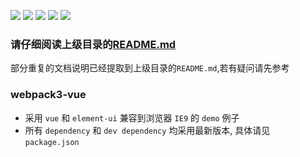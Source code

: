 ![](https://img.shields.io/npm/v/webpack/webpack-3.svg?label=webpack)
![](https://img.shields.io/npm/v/vue.svg?label=vue)
![](https://img.shields.io/npm/v/element-ui.svg?label=element-ui)
![](https://img.shields.io/npm/v/eslint.svg?label=eslint)
![](https://img.shields.io/npm/v/prettier.svg?label=prettier)

### 请仔细阅读上级目录的[README.md](../README.md)
部分重复的文档说明已经提取到上级目录的`README.md`,若有疑问请先参考

### webpack3-vue
* 采用 `vue` 和 `element-ui` 兼容到浏览器 `IE9` 的 `demo` 例子
* 所有 `dependency` 和 `dev dependency` 均采用最新版本, 具体请见 `package.json`
